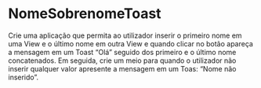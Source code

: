 # NomeSobrenomeToast
 Crie uma aplicação que permita ao utilizador inserir o primeiro nome em uma View e o último nome em outra View e quando clicar no botão apareça a mensagem em um Toast 
 “Olá” seguido dos primeiro e o último nome concatenados. Em seguida, crie um meio para quando o utilizador não inserir qualquer valor apresente a mensagem em um Toas: “Nome não 
inserido”.
